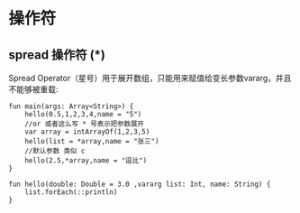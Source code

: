 # 操作符

## spread 操作符 (*)

Spread Operator（星号）用于展开数组，只能用来赋值给变长参数vararg，并且不能够被重载:

    fun main(args: Array<String>) {
        hello(0.5,1,2,3,4,name = "5")
        //or 或者这么写 * 号表示把参数展开
        var array = intArrayOf(1,2,3,5)
        hello(list = *array,name = "张三")
        //默认参数 类似 c
        hello(2.5,*array,name = "逗比")
    }
    
    fun hello(double: Double = 3.0 ,vararg list: Int, name: String) {
        list.forEach(::println)
    }